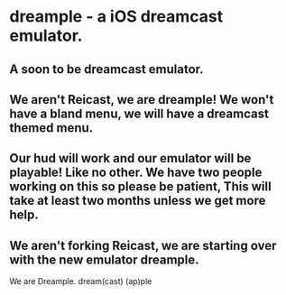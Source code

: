# dreample - a iOS dreamcast emulator.
A soon to be dreamcast emulator. 
---------------------------------
We aren't Reicast, we are dreample! 
We won't have a bland menu, we will have a dreamcast themed menu.
---------------------------------
Our hud will work and our emulator will be playable! Like no other. 
We have two people working on this so please be patient, This will take at least two months unless we get more help.
---------------------------------
We aren't forking Reicast, we are starting over with the new emulator dreample.
---------------------------------
We are Dreample.
dream(cast) (ap)ple
